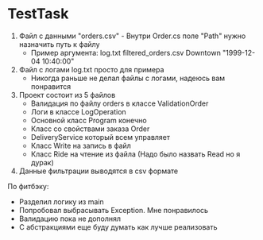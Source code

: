 # TestTask

1. Файл с данными "orders.csv" - Внутри Order.cs поле "Path" нужно назначить путь к файлу
   * Пример аргумента: log.txt filtered_orders.csv Downtown "1999-12-04 10:40:00"
2. Файл с логами log.txt просто для примера
   * Никогда раньше не делал файлы с логами, надеюсь вам понравится
3. Проект состоит из 5 файлов
   * Валидация по файлу orders в классе ValidationOrder
   * Логи в классе LogOperation
   * Основной класс Program конечно
   * Класс со свойствами заказа Order
   * DeliveryService который всем управляет
   * Класс Write на запись в файл
   * Класс Ride на чтение из файла (Надо было назвать Read но я дурак)
4. Данные фильтрации выводятся в csv формате

По фитбэку:
   * Разделил логику из main
   * Попробовал выбрасывать Exception. Мне понравилось
   * Валидацию пока не дополнял
   * С абстракциями еще буду думать как лучше реализовать
